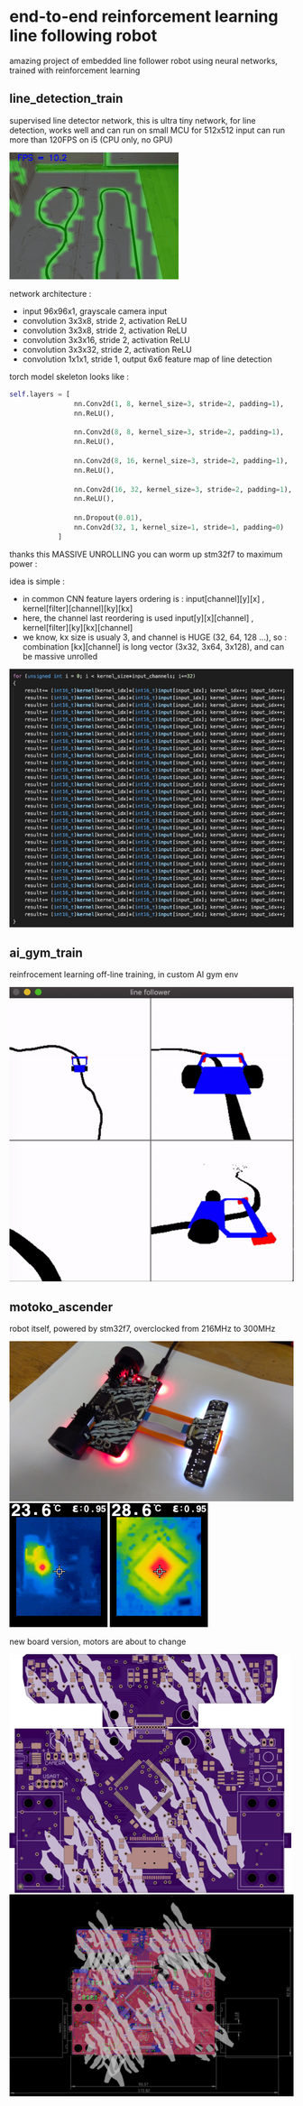 # end-to-end reinforcement learning line following robot

amazing project of embedded line follower robot using neural networks, trained with reinforcement learning


## line_detection_train
supervised line detector network,
this is ultra tiny network, for line detection, works well and can run on small MCU
for 512x512 input can run more than 120FPS on i5 (CPU only, no GPU)


![](images/line_detection.gif)

network architecture : 
- input 96x96x1, grayscale camera input
- convolution 3x3x8, stride 2, activation ReLU
- convolution 3x3x8, stride 2, activation ReLU
- convolution 3x3x16, stride 2, activation ReLU
- convolution 3x3x32, stride 2, activation ReLU
- convolution 1x1x1, stride 1, output 6x6 feature map of line detection

torch model skeleton looks like : 
```python
self.layers = [ 
                nn.Conv2d(1, 8, kernel_size=3, stride=2, padding=1),
                nn.ReLU(), 

                nn.Conv2d(8, 8, kernel_size=3, stride=2, padding=1),
                nn.ReLU(), 

                nn.Conv2d(8, 16, kernel_size=3, stride=2, padding=1),
                nn.ReLU(), 

                nn.Conv2d(16, 32, kernel_size=3, stride=2, padding=1),
                nn.ReLU(), 
                       
                nn.Dropout(0.01),
                nn.Conv2d(32, 1, kernel_size=1, stride=1, padding=0)
            ]
```

thanks this MASSIVE UNROLLING you can worm up stm32f7 to maximum power :

idea is simple : 
- in common CNN feature layers ordering is : input\[channel\]\[y\]\[x\] , kernel\[filter\]\[channel\]\[ky\]\[kx\]
- here, the channel last reordering is used input\[y\]\[x\]\[channel\] , kernel\[filter\]\[ky\]\[kx\]\[channel\]
- we know, kx size is usualy 3, and channel is HUGE (32, 64, 128 ...), so : combination \[kx\]\[channel\] is long vector (3x32, 3x64, 3x128), and can be massive unrolled

![](images/unrolled_kernel.png)



## ai_gym_train 

reinfrocement learning off-line training, in custom AI gym env

![](images/dqn_line_follower.gif)


## motoko_ascender

robot itself, powered by stm32f7, overclocked from 216MHz to 300MHz

![](images/robot.jpg)
![](images/robot_thermal.png)
![](images/cpu_thermal.png)

new board version, motors are about to change

![](images/osh_top.png)
![](images/board.png)

